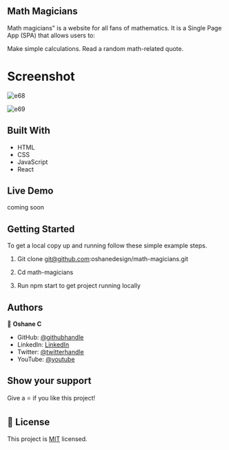 ## Math Magicians
Math magicians" is a website for all fans of mathematics. It is a Single Page App (SPA) that allows users to:

Make simple calculations.
Read a random math-related quote. 

# Screenshot 

![e68](https://user-images.githubusercontent.com/40554384/168449474-e6f52548-b884-4339-b75a-3d8047586c7d.PNG)

![e69](https://user-images.githubusercontent.com/40554384/168449500-5f2a1b55-0bd2-45a7-9cfa-c1f15312adf8.PNG)


## Built With

- HTML
- CSS
- JavaScript
- React

## Live Demo

coming soon
 
## Getting Started

To get a local copy up and running follow these simple example steps.

1. Git clone git@github.com:oshanedesign/math-magicians.git

2. Cd math-magicians

3. Run npm start to get project running locally 



## Authors

👤 **Oshane C**

- GitHub: [@githubhandle](https://github.com/oshanedesign) 
- LinkedIn: [LinkedIn](https://www.linkedin.com/in/oshane-design-ab2631237)
- Twitter: [@twitterhandle](https://twitter.com/oshanedesign)
- YouTube: [@youtube](https://www.youtube.com/channelUCKEzfINidt1ob7xTOwIS_cA)


## Show your support

Give a ⭐️ if you like this project!


## 📝 License

This project is [MIT](./MIT.md) licensed.
